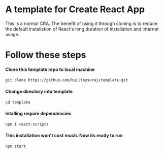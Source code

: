 # A template for Create React App

This is a normal CRA. The benefit of using it through cloning is to reduce the default installation of React's long duration of installation and internet usage. 

# Follow these steps

#### Clone this template repo to local machine
```
git clone https://github.com/builtbysuraj/template.git
```
#### Change directory into template
```
cd template
```
#### Intalling require dependencies
```
npm i react-scripts
```
#### This installation won't cost much. Now its ready to run

````
npm start
````
